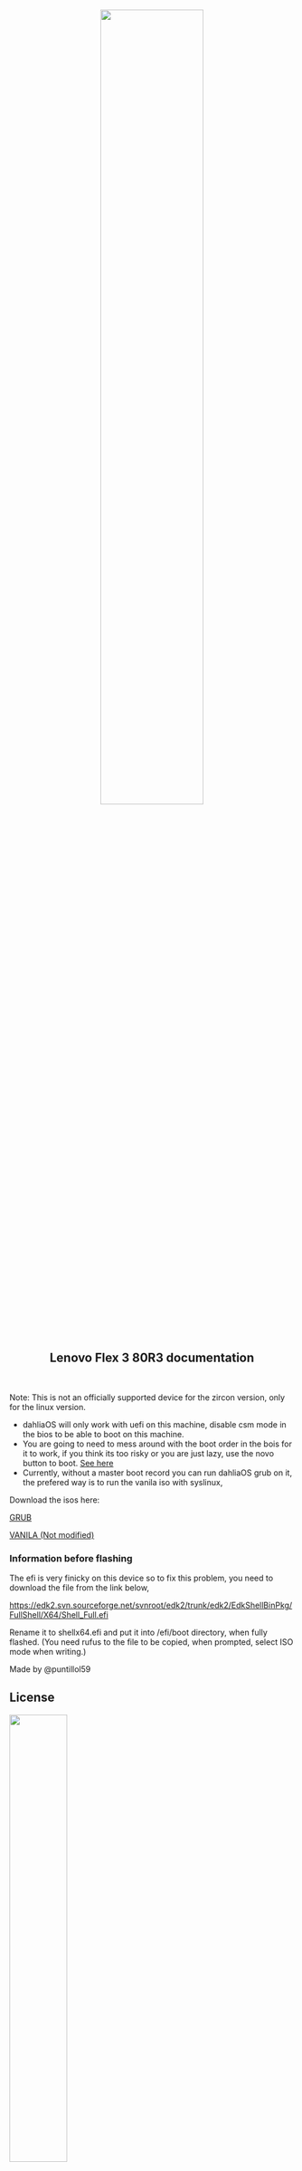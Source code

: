 <h3
<h3
<p align="center">
  <img width="60%" src="https://github.com/dahlia-os/brand/blob/master/Logo%20SVGs/dahliaOS%20logo%20with%20text%20(drop%20shadow).svg"
</p>
  <br>
  <h2 align="center"><center>Lenovo Flex 3 80R3 documentation </center></h2>
  <br>
</div>

Note: This is not an officially supported device for the zircon version, only for the linux version.

- dahliaOS will only work with uefi on this machine, disable csm mode in the bios to be able to boot on this machine.
- You are going to need to mess around with the boot order in the bois for it to work, if you think its too risky or you are just lazy, use the novo button to boot.                                                                           [See here](https://support.lenovo.com/ca/en/solutions/ht062552)
- Currently, without a master boot record you can run dahliaOS grub on it, the prefered way is to run the vanila iso with syslinux,

Download the isos here:

[GRUB](https://github.com/HexaOneOfficial/dahliaos/releases)

[VANILA (Not modified)](https://github.com/dahlia-os/releases/releases)


### Information before flashing

The efi is very finicky on this device so to
fix this problem, you need to download the file
from the link below, 

https://edk2.svn.sourceforge.net/svnroot/edk2/trunk/edk2/EdkShellBinPkg/FullShell/X64/Shell_Full.efi

Rename it to shellx64.efi and put it into /efi/boot
directory, when fully flashed. (You need rufus to
the file to be copied, when prompted, select ISO mode 
when writing.) 


Made by @puntillol59

## License

<p align="left">
  <img width="45%" src="https://github.com/dahlia-os/brand/blob/master/Logo%20SVGs/dahliaOS%20logo%20with%20text%20(drop%20shadow).svg"
</p>

Copyright @ 2019-2020 The dahliaOS Authors contact@dahliaos.io

This project is licensed under the [Apache 2.0 license](https://github.com/dahlia-os/documentation/blob/master/LICENSE)
